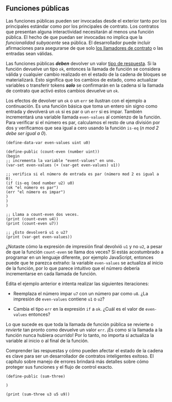 ## Funciones públicas

Las funciones públicas pueden ser invocadas desde el exterior tanto por los principales estándar como por los principales
de contrato. Los contratos que presentan alguna interactividad necesitarán al menos
una función pública. El hecho de que puedan ser invocadas no implica que la
_funcionalidad subyacente_ sea pública. El desarrollador puede incluir afirmaciones para
asegurarse de que solo [los llamadores de contrato](ch03-00-keywords.md) o las entradas
sean válidas.

Las funciones públicas _**deben**_ devolver un valor
[tipo de respuesta](ch02-03-composite-types.md#responses). Si la función
devuelve un tipo `ok`, entonces la llamada de función se considera válida y cualquier cambio
realizado en el estado de la cadena de bloques se materializará. Esto significa que los cambios de estado, como actualizar variables o transferir tokens _**solo**_ se confirmarán en la cadena si la llamada de contrato que activó estos cambios
devuelve un `ok`.

Los efectos de devolver un `ok` o un `err` se ilustran con el ejemplo
a continuación. Es una función básica que toma un entero sin signo como entrada y
devolverá un `ok` si es par o un `err` si es impar. También
incrementará una variable llamada `even-values` al comienzo de la función. Para verificar
si el número es par, calculamos el resto de una división por dos y verificamos
que sea igual a cero usando la función `is-eq` (_n mod 2 debe ser igual a 0_).

```Clarity
(define-data-var even-values ​​uint u0)

(define-public (count-even (number uint))
(begin
;; incrementa la variable "event-values" en uno.
(var-set even-values ​​(+ (var-get even-values) u1))

;; verifica si el número de entrada es par (número mod 2 es igual a 0).
(if (is-eq (mod number u2) u0)
(ok "el número es par")
(err "el número es impar")
)
)
)

;; Llama a count-even dos veces.
(print (count-even u4))
(print (count-even u7))

;; ¿Esto devolverá u1 o u2?
(print (var-get even-values))
```

¿Notaste cómo la expresión de impresión final devolvió `u1` y no `u2`, a pesar de que la función `count-even` se llama dos veces? Si estás acostumbrado a programar
en un lenguaje diferente, por ejemplo JavaScript, entonces puede que te parezca
extraño: la variable `even-values` se actualiza al inicio de la función, por lo que parece intuitivo que el número debería incrementarse en cada llamada de función.

Edita el ejemplo anterior e intenta realizar las siguientes iteraciones:

- Reemplaza el número impar `u7` con un número par como `u8`. ¿La
impresión de `even-values` contiene `u1` o `u2`?

- Cambia el tipo `err` en la expresión `if` a `ok`. ¿Cuál es el valor de `even-values` entonces?

Lo que sucede es que toda la llamada de función pública se revierte o
_revierte_ tan pronto como devuelve un valor `err`. ¡Es como si la llamada a la función
nunca hubiera ocurrido! Por lo tanto, no importa si actualiza la variable al
inicio o al final de la función.

Comprender las respuestas y cómo pueden afectar el estado de la cadena es clave para ser un desarrollador de contratos inteligentes exitoso. El capítulo sobre manejo de errores brindará
más detalles sobre cómo proteger sus funciones y el flujo de control exacto.

```Claridad,{"validation_code": "(asserts! (is-eq (sum-three u3 u5 u7) (ok u15)) \"Eso no parece correcto, inténtalo de nuevo...\")\n(asserts! (is-eq (sum-three u20 u30 u40) (ok u90)) \"¡Ya casi está, inténtalo de nuevo!\")", "hint": "Escribe una función llamada 'sum-three' que sume 3 enteros sin signo".}
(define-public (sum-three)

)

(print (sum-three u3 u5 u9))
```
